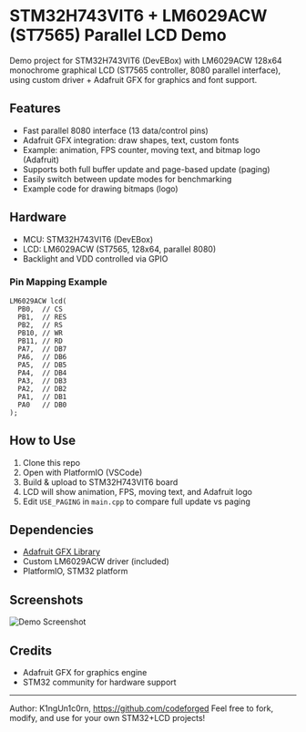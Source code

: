 # STM32H743VIT6 + LM6029ACW (ST7565) Parallel LCD Demo

Demo project for STM32H743VIT6 (DevEBox) with LM6029ACW 128x64 monochrome graphical LCD (ST7565 controller, 8080 parallel interface), using custom driver + Adafruit GFX for graphics and font support.

## Features
- Fast parallel 8080 interface (13 data/control pins)
- Adafruit GFX integration: draw shapes, text, custom fonts
- Example: animation, FPS counter, moving text, and bitmap logo (Adafruit)
- Supports both full buffer update and page-based update (paging)
- Easily switch between update modes for benchmarking
- Example code for drawing bitmaps (logo)

## Hardware
- MCU: STM32H743VIT6 (DevEBox)
- LCD: LM6029ACW (ST7565, 128x64, parallel 8080)
- Backlight and VDD controlled via GPIO

### Pin Mapping Example
```
LM6029ACW lcd(
  PB0,  // CS
  PB1,  // RES
  PB2,  // RS
  PB10, // WR
  PB11, // RD
  PA7,  // DB7
  PA6,  // DB6
  PA5,  // DB5
  PA4,  // DB4
  PA3,  // DB3
  PA2,  // DB2
  PA1,  // DB1
  PA0   // DB0
);
```

## How to Use
1. Clone this repo
2. Open with PlatformIO (VSCode)
3. Build & upload to STM32H743VIT6 board
4. LCD will show animation, FPS, moving text, and Adafruit logo
5. Edit `USE_PAGING` in `main.cpp` to compare full update vs paging

## Dependencies
- [Adafruit GFX Library](https://github.com/adafruit/Adafruit-GFX-Library)
- Custom LM6029ACW driver (included)
- PlatformIO, STM32 platform

## Screenshots
![Demo Screenshot](screenshot.png)

## Credits
- Adafruit GFX for graphics engine
- STM32 community for hardware support

---

Author: K1ngUn1c0rn, https://github.com/codeforged
Feel free to fork, modify, and use for your own STM32+LCD projects!
